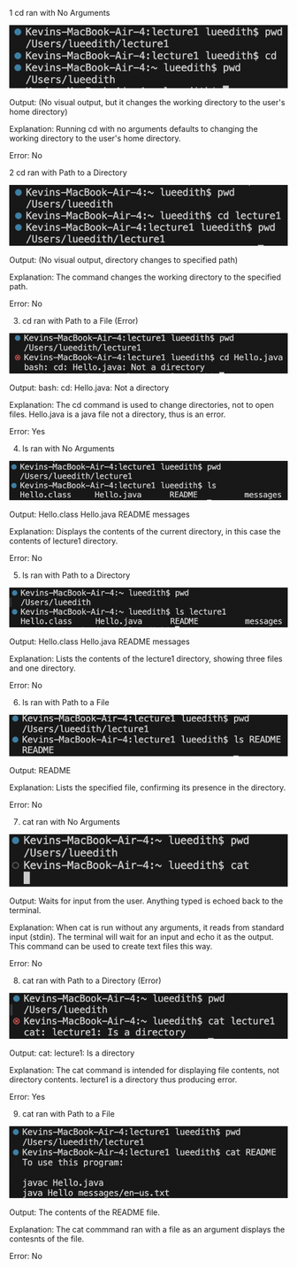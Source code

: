 1 cd ran with No Arguments

  ![Image](1.png)
  
  Output: (No visual output, but it changes the working directory to the user's home directory)
  
  Explanation: Running cd with no arguments defaults to changing the working directory to the user's home directory.
  
  Error: No
  
2 cd ran with Path to a Directory

  ![Image](2.png)
  
  Output: (No visual output, directory changes to specified path)
  
  Explanation: The command changes the working directory to the specified path.
  
  Error: No
  
3. cd ran with Path to a File (Error)

  ![Image](3.png)
  
  Output: bash: cd: Hello.java: Not a directory
  
  Explanation: The cd command is used to change directories, not to open files. Hello.java is a java file not a directory, thus is an error.
  
  Error: Yes
  
4. ls ran with No Arguments

  ![Image](4.png)
  
  Output: Hello.class Hello.java README messages
  
  Explanation: Displays the contents of the current directory, in this case the contents of lecture1 directory.
  
  Error: No

5. ls ran with Path to a Directory

  ![Image](5.png)
  
  Output: Hello.class Hello.java README messages
  
  Explanation: Lists the contents of the lecture1 directory, showing three files and one directory.
  
  Error: No

6. ls ran with Path to a File

  ![Image](6.png)
  
  Output: README
  
  Explanation: Lists the specified file, confirming its presence in the directory.
  
  Error: No

7. cat ran with No Arguments

  ![Image](7.png)
  
  Output: Waits for input from the user. Anything typed is echoed back to the terminal.
  
  Explanation: When cat is run without any arguments, it reads from standard input (stdin). The terminal will wait for an input and echo it as the output. This command can be used to create text files this way.
  
  Error: No

8. cat ran with Path to a Directory (Error)

  ![Image](8.png)
  
  Output: cat: lecture1: Is a directory
  
  Explanation: The cat command is intended for displaying file contents, not directory contents. lecture1 is a directory thus producing error.
  
  Error: Yes

9. cat ran with Path to a File

  ![Image](9.png)
  
  Output: The contents of the README file.
  
  Explanation: The cat commmand ran with a file as an argument displays the contesnts of the file.
  
  Error: No
  
